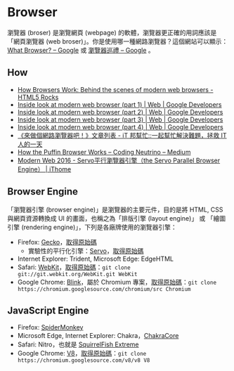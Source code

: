 # Browser

瀏覽器 (broser) 是瀏覽網頁 (webpage) 的軟體，瀏覽器更正確的用詞應該是「網頁瀏覽器 (web broser)」。你是使用哪一種網路瀏覽器？這個網站可以顯示：[What Browser? – Google](https://whatbrowser.org/) 或 [瀏覽器巡禮 – Google](http://www.whatbrowser.org/intl/zh-TW/) 。

## How

* [How Browsers Work: Behind the scenes of modern web browsers - HTML5 Rocks](https://www.html5rocks.com/en/tutorials/internals/howbrowserswork/)
* [Inside look at modern web browser (part 1) | Web | Google Developers](https://developers.google.com/web/updates/2018/09/inside-browser-part1)
* [Inside look at modern web browser (part 2) | Web | Google Developers](https://developers.google.com/web/updates/2018/09/inside-browser-part2)
* [Inside look at modern web browser (part 3) | Web | Google Developers](https://developers.google.com/web/updates/2018/09/inside-browser-part3)
* [Inside look at modern web browser (part 4) | Web | Google Developers](https://developers.google.com/web/updates/2018/09/inside-browser-part4)
* [《來做個網路瀏覽器吧！》文章列表 - iT 邦幫忙::一起幫忙解決難題，拯救 IT 人的一天](https://ithelp.ithome.com.tw/articles/10197966)
* [How the Puffin Browser Works – Coding Neutrino – Medium](https://medium.com/coding-neutrino-blog/how-the-puffin-browser-works-440c91cece8f)
* [Modern Web 2016 - Servo平行瀏覽器引擎（the Servo Parallel Browser Engine） | iThome](https://www.ithome.com.tw/video/108438)

## Browser Engine

「瀏覽器引擎 (browser engine)」是瀏覽器的主要元件，目的是將 HTML, CSS 與網頁資源轉換成 UI 的畫面，也稱之為「排版引擎 (layout engine)」 或 「繪圖引擎 (rendering engine)」，下列是各廠牌使用的瀏覽器引擎：

* Firefox: [Gecko](https://developer.mozilla.org/en-US/docs/Mozilla/Gecko)，[取得原始碼](https://github.com/mozilla/gecko-dev)
    * 實驗性的平行化引擎：[Servo](https://servo.org/)，[取得原始碼](https://github.com/servo/servo)
* Internet Explorer: Trident, Microsoft Edge: EdgeHTML
* Safari: [WebKit](https://webkit.org/)，[取得原始碼](https://webkit.org/getting-the-code/)：`git clone git://git.webkit.org/WebKit.git WebKit`
* Google Chrome: [Blink](https://www.chromium.org/blink)，屬於 Chromium 專案，[取得原始碼](https://chromium.googlesource.com/chromium/src.git)：`git clone https://chromium.googlesource.com/chromium/src Chromium`

## JavaScript Engine

* Firefox: [SpiderMonkey](https://developer.mozilla.org/en-US/docs/Mozilla/Projects/SpiderMonkey)
* Microsoft Edge, Internet Explorer: Chakra，[ChakraCore](https://github.com/Microsoft/ChakraCore)
* Safari: Nitro，也就是 [SquirrelFish Extreme](https://webkit.org/blog/214/introducing-squirrelfish-extreme/)
* Google Chrome: [V8](https://v8.dev/)，[取得原始碼](https://chromium.googlesource.com/v8/v8.git)：`git clone https://chromium.googlesource.com/v8/v8 V8`
